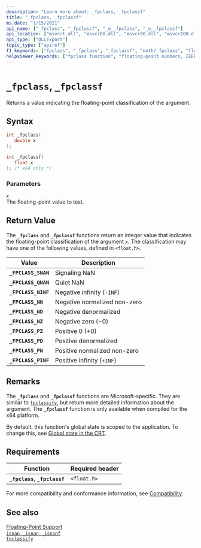 ```yaml
---
description: "Learn more about: _fpclass, _fpclassf"
title: "_fpclass, _fpclassf"
ms.date: "1/15/2021"
api_name: ["_fpclass", "_fpclassf", "_o__fpclass", "_o__fpclassf"]
api_location: ["msvcrt.dll", "msvcr80.dll", "msvcr90.dll", "msvcr100.dll", "msvcr100_clr0400.dll", "msvcr110.dll", "msvcr110_clr0400.dll", "msvcr120.dll", "msvcr120_clr0400.dll", "ucrtbase.dll", "api-ms-win-crt-math-l1-1-0.dll", "api-ms-win-crt-private-l1-1-0.dll"]
api_type: ["DLLExport"]
topic_type: ["apiref"]
f1_keywords: ["fpclass", "_fpclass", "_fpclassf", "math/_fpclass", "float/_fpclass", "math/_fpclassf"]
helpviewer_keywords: ["fpclass function", "floating-point numbers, IEEE representation", "_fpclass function", "_fpclassf function"]
---
```

# `_fpclass`, `_fpclassf`

Returns a value indicating the floating-point classification of the argument.

## Syntax

```C
int _fpclass(
   double x
);

int _fpclassf(
   float x
); /* x64 only */
```

### Parameters

*`x`*\
The floating-point value to test.

## Return Value

The **`_fpclass`** and **`_fpclassf`** functions return an integer value that indicates the floating-point classification of the argument *`x`*. The classification may have one of the following values, defined in `<float.h>`.

|Value|Description|
|-----------|-----------------|
|**`_FPCLASS_SNAN`**|Signaling NaN|
|**`_FPCLASS_QNAN`**|Quiet NaN|
|**`_FPCLASS_NINF`**|Negative infinity (`-INF`)|
|**`_FPCLASS_NN`**|Negative normalized non-zero|
|**`_FPCLASS_ND`**|Negative denormalized|
|**`_FPCLASS_NZ`**|Negative zero (-0)|
|**`_FPCLASS_PZ`**|Positive 0 (+0)|
|**`_FPCLASS_PD`**|Positive denormalized|
|**`_FPCLASS_PN`**|Positive normalized non-zero|
|**`_FPCLASS_PINF`**|Positive infinity (`+INF`)|

## Remarks

The **`_fpclass`** and **`_fpclassf`** functions are Microsoft-specific. They are similar to [`fpclassify`](fpclassify.md), but return more detailed information about the argument. The **`_fpclassf`** function is only available when compiled for the x64 platform.

By default, this function's global state is scoped to the application. To change this, see [Global state in the CRT](../global-state.md).

## Requirements

|Function|Required header|
|--------------|---------------------|
|**`_fpclass`**, **`_fpclassf`**|`<float.h>`|

For more compatibility and conformance information, see [Compatibility](../../c-runtime-library/compatibility.md).

## See also

[Floating-Point Support](../../c-runtime-library/floating-point-support.md)\
[`isnan`, `_isnan`, `_isnanf`](isnan-isnan-isnanf.md)\
[`fpclassify`](fpclassify.md)

